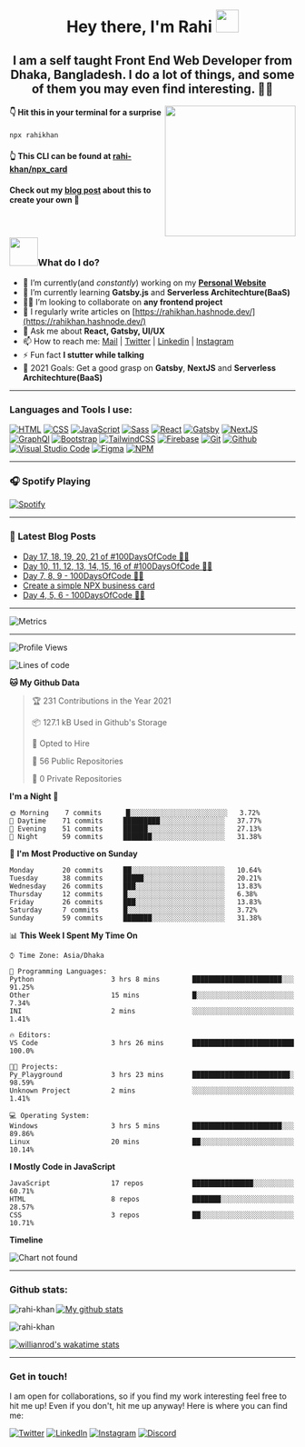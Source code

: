 <h1 align="center"> Hey there, I'm Rahi <img src="https://media.giphy.com/media/hvRJCLFzcasrR4ia7z/giphy.gif" width="40px"> </h1>

<h2 align="center"> I am a self taught <strong>Front End Web Developer</strong> from Dhaka, Bangladesh. I do a lot of things, and some of them you may even find interesting. 👨‍💻</h2>
<img align='right' src="https://media.giphy.com/media/M9gbBd9nbDrOTu1Mqx/giphy.gif" width="230">

#### 👇 Hit this in your terminal for a surprise

```bash
npx rahikhan
```
#### 👆 This CLI can be found at [rahi-khan/npx_card](https://github.com/rahi-khan/npx_card)
#### Check out my [blog post](https://rahikhan.hashnode.dev/create-a-simple-npx-business-card) about this to create your own 🤟

<br />

### <img src="https://camo.githubusercontent.com/be37cdc8f930300096c506ad4574eaae977c48fbb2705cfcb92f4eeab8282c7a/68747470733a2f2f6d656469612e67697068792e636f6d2f6d656469612f56674344417a634b767352364f4d307557672f67697068792e676966" width="50">What do I do?

-  🔭 I’m currently(and _constantly_) working on my [**Personal Website**](https://rahikhan.gtsb.io/)
-  🌱 I’m currently learning **Gatsby.js** and **Serverless Architechture(BaaS)**
-  👊🏼 I’m looking to collaborate on **any frontend project**
-  📝 I regularly write articles on [https://rahikhan.hashnode.dev/](https://rahikhan.hashnode.dev/)
-  💬 Ask me about **React, Gatsby, UI/UX**
-  📫 How to reach me: <a href="mailto:rahikhan360@gmail.com">Mail</a> | [Twitter](https://twitter.com/rahikhan_dev) | [Linkedin](https://www.linkedin.com/in/rahikhan/) | [Instagram](https://www.instagram.com/_rahikhan_)
-  ⚡ Fun fact **I stutter while talking**
-  🥅 2021 Goals: Get a good grasp on **Gatsby**, **NextJS** and **Serverless Architechture(BaaS)**

---

### Languages and Tools I use:

<p>

[<img alt="HTML" src="https://img.shields.io/badge/HTML-E34F26?logo=html5&logoColor=white&style=for-the-badge" />][html]
[<img alt="CSS" src="https://img.shields.io/badge/CSS-1572B6?logo=css3&logoColor=white&style=for-the-badge" />][css]
[<img alt="JavaScript" src="https://img.shields.io/badge/JavaScript-F7DF1E?logo=javascript&logoColor=white&style=for-the-badge" />][javascript]
[<img alt="Sass" src="https://img.shields.io/badge/Sass-CC6699?logo=sass&logoColor=white&style=for-the-badge" />][sass]
[<img alt="React" src="https://img.shields.io/badge/React-61DAFB?logo=react&logoColor=white&style=for-the-badge" />][react]
[<img alt="Gatsby" src="https://img.shields.io/badge/Gatsby-663399?logo=gatsby&logoColor=white&style=for-the-badge" />][gatsby]
[<img alt="NextJS" src="https://img.shields.io/badge/Next.js-000000?logo=next.js&logoColor=white&style=for-the-badge" />][nextjs]
[<img alt="GraphQl" src="https://img.shields.io/badge/GraphQL-E10098?logo=graphql&logoColor=white&style=for-the-badge" />][graphql]
[<img alt="Bootstrap" src="https://img.shields.io/badge/Bootstrap-7952B3?logo=bootstrap&logoColor=white&style=for-the-badge" />][bootstrap]
[<img alt="TailwindCSS" src="https://img.shields.io/badge/Tailwind%20CSS-38B2AC?logo=tailwind-css&logoColor=white&style=for-the-badge" />][tailwind]
[<img alt="Firebase" src="https://img.shields.io/badge/Firebase-FFCA28?logo=firebase&logoColor=white&style=for-the-badge" />][firebase]
[<img alt="Git" src="https://img.shields.io/badge/Git-F05032?logo=git&logoColor=white&style=for-the-badge" />][git]
[<img alt="Github" src="https://img.shields.io/badge/Github-181717?logo=github&logoColor=white&style=for-the-badge" />][github]
[<img alt="Visual Studio Code" src="https://img.shields.io/badge/Visual Studio Code-007ACC?logo=visual-studio-code&logoColor=white&style=for-the-badge" />][visual studio code]
[<img alt="Figma" src="https://img.shields.io/badge/Figma-F24E1E?logo=figma&logoColor=white&style=for-the-badge" />][figma]
[<img alt="NPM" src="https://img.shields.io/badge/NPM-CB3837?logo=npm&logoColor=white&style=for-the-badge" />][npm]

</p>

---

### 🎧 Spotify Playing 

[![Spotify](https://novatorem69.vercel.app/api/spotify)](https://open.spotify.com/user/31k55taoamks4lwa3sryv5sh6n4y)

---

### 📕 Latest Blog Posts

<!-- BLOG-POST-LIST:START -->
- [Day 17, 18, 19, 20, 21 of #100DaysOfCode 🤖🦾](https://rahikhan.hashnode.dev/day-17-18-19-20-21-of-100daysofcode)
- [Day 10, 11, 12, 13, 14, 15, 16 of #100DaysOfCode 🤖🦾](https://rahikhan.hashnode.dev/day-10-11-12-13-14-15-16-of-100daysofcode)
- [Day 7, 8, 9 - 100DaysOfCode 🤖🦾](https://rahikhan.hashnode.dev/day-7-8-9-100daysofcode)
- [Create a simple NPX business card](https://rahikhan.hashnode.dev/create-a-simple-npx-business-card)
- [Day 4, 5, 6 - 100DaysOfCode 🤖🦾](https://rahikhan.hashnode.dev/day-4-5-6-100daysofcode)
<!-- BLOG-POST-LIST:END -->

---

![Metrics](https://github.com/rahi-khan/rahi-khan/blob/master/github-metrics.svg)

---

<!--START_SECTION:waka-->
![Profile Views](http://img.shields.io/badge/Profile%20Views-0-blue)

![Lines of code](https://img.shields.io/badge/From%20Hello%20World%20I%27ve%20Written-476942%20lines%20of%20code-blue)

**🐱 My Github Data** 

> 🏆 231 Contributions in the Year 2021
 > 
> 📦 127.1 kB Used in Github's Storage 
 > 
> 💼 Opted to Hire
 > 
> 📜 56 Public Repositories 
 > 
> 🔑 0 Private Repositories  
 > 
**I'm a Night 🦉** 

```text
🌞 Morning    7 commits      █░░░░░░░░░░░░░░░░░░░░░░░░   3.72% 
🌆 Daytime    71 commits     █████████░░░░░░░░░░░░░░░░   37.77% 
🌃 Evening    51 commits     ██████░░░░░░░░░░░░░░░░░░░   27.13% 
🌙 Night      59 commits     ███████░░░░░░░░░░░░░░░░░░   31.38%

```
📅 **I'm Most Productive on Sunday** 

```text
Monday       20 commits     ██░░░░░░░░░░░░░░░░░░░░░░░   10.64% 
Tuesday      38 commits     █████░░░░░░░░░░░░░░░░░░░░   20.21% 
Wednesday    26 commits     ███░░░░░░░░░░░░░░░░░░░░░░   13.83% 
Thursday     12 commits     █░░░░░░░░░░░░░░░░░░░░░░░░   6.38% 
Friday       26 commits     ███░░░░░░░░░░░░░░░░░░░░░░   13.83% 
Saturday     7 commits      █░░░░░░░░░░░░░░░░░░░░░░░░   3.72% 
Sunday       59 commits     ███████░░░░░░░░░░░░░░░░░░   31.38%

```


📊 **This Week I Spent My Time On** 

```text
⌚︎ Time Zone: Asia/Dhaka

💬 Programming Languages: 
Python                   3 hrs 8 mins        ██████████████████████░░░   91.25% 
Other                    15 mins             █░░░░░░░░░░░░░░░░░░░░░░░░   7.34% 
INI                      2 mins              ░░░░░░░░░░░░░░░░░░░░░░░░░   1.41%

🔥 Editors: 
VS Code                  3 hrs 26 mins       █████████████████████████   100.0%

🐱‍💻 Projects: 
Py_Playground            3 hrs 23 mins       ████████████████████████░   98.59% 
Unknown Project          2 mins              ░░░░░░░░░░░░░░░░░░░░░░░░░   1.41%

💻 Operating System: 
Windows                  3 hrs 5 mins        ██████████████████████░░░   89.86% 
Linux                    20 mins             ██░░░░░░░░░░░░░░░░░░░░░░░   10.14%

```

**I Mostly Code in JavaScript** 

```text
JavaScript               17 repos            ███████████████░░░░░░░░░░   60.71% 
HTML                     8 repos             ███████░░░░░░░░░░░░░░░░░░   28.57% 
CSS                      3 repos             ██░░░░░░░░░░░░░░░░░░░░░░░   10.71%

```


**Timeline**

![Chart not found](https://raw.githubusercontent.com/rahi-khan/rahi-khan/master/charts/bar_graph.png) 


<!--END_SECTION:waka-->

---

### Github stats:

<p><img align="left" src="https://github-readme-stats.vercel.app/api/top-langs?username=rahi-khan&show_icons=true&locale=en&layout=compact&theme=radical" alt="rahi-khan" /></p>  

[![My github stats](https://github-readme-stats.vercel.app/api?username=rahi-khan&theme=radical)](https://github.com/anuraghazra/github-readme-stats)

<p><img align="center" src="https://github-readme-streak-stats.herokuapp.com/?user=rahi-khan&theme=radical" alt="rahi-khan" /></p>

[![willianrod's wakatime stats](https://github-readme-stats.vercel.app/api/wakatime?username=rahikhan&theme=radical)](https://github.com/anuraghazra/github-readme-stats)

---

### Get in touch!

I am open for collaborations, so if you find my work interesting feel free to hit me up! Even if you don't, hit me up anyway! Here is where you can find me:

[<img alt="Twitter" src="https://img.shields.io/badge/Twitter-1A91DA?logo=twitter&logoColor=white&style=for-the-badge" />][twitter]
[<img alt="LinkedIn" src="https://img.shields.io/badge/LinkedIn-0077B5?logo=linkedin&logoColor=white&style=for-the-badge" />][linkedin]
[<img alt="Instagram" src="https://img.shields.io/badge/Instagram-E4405F?logo=instagram&logoColor=white&style=for-the-badge" />][instagram]
[<img alt="Discord" src="https://img.shields.io/badge/Discord-7289DA?logo=discord&logoColor=white&style=for-the-badge" />][discord]

[discord]: https://discord.com/users/316244785621106691
[instagram]: https://www.instagram.com/_rahikhan_
[twitter]: https://twitter.com/rahikhan_dev
[linkedin]: https://www.linkedin.com/in/rahikhan
[react]: https://reactjs.org
[gatsby]: https://www.gatsbyjs.com
[nextjs]: https://nextjs.org
[javascript]: https://developer.mozilla.org/en-US/docs/Web/JavaScript
[html]: https://developer.mozilla.org/en-US/docs/Web/HTML
[bootstrap]: https://getbootstrap.com/
[tailwind]: https://tailwindcss.com/
[css]: https://developer.mozilla.org/en-US/docs/Web/CSS
[sass]: https://sass-lang.com
[graphql]: https://graphql.org
[firebase]: https://firebase.google.com
[git]: https://git-scm.com
[github]: https://github.com
[visual studio code]: https://code.visualstudio.com
[npm]: https://www.npmjs.com
[figma]: https://www.figma.com/
